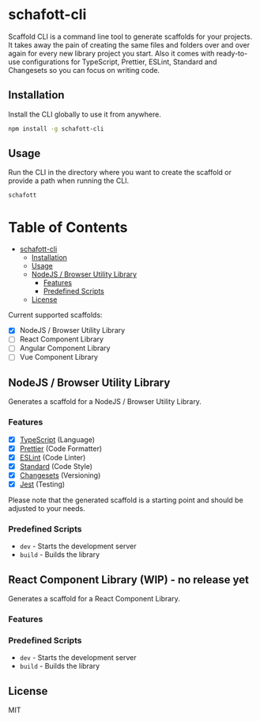# schafott-cli

Scaffold CLI is a command line tool to generate scaffolds for your projects. It takes away the pain of creating the same files and folders over and over again for every new library project you start. Also it comes with ready-to-use configurations for TypeScript, Prettier, ESLint, Standard and Changesets so you can focus on writing code.

## Installation
Install the CLI globally to use it from anywhere.

```bash
npm install -g schafott-cli
```

## Usage
Run the CLI in the directory where you want to create the scaffold or provide a path when running the CLI.

```bash
schafott
```

Table of Contents
=================

   * [schafott-cli](#schafott-cli)
      * [Installation](#installation)
      * [Usage](#usage)
      * [NodeJS / Browser Utility Library](#nodejs--browser-utility-library)
         * [Features](#features)
         * [Predefined Scripts](#predefined-scripts)
      * [License](#license)

Current supported scaffolds:
- [x] NodeJS / Browser Utility Library
- [ ] React Component Library
- [ ] Angular Component Library
- [ ] Vue Component Library

## NodeJS / Browser Utility Library
Generates a scaffold for a NodeJS / Browser Utility Library.

### Features
- [x] [TypeScript](https://github.com/microsoft/TypeScript) (Language)
- [x] [Prettier](https://github.com/prettier/prettier) (Code Formatter)
- [x] [ESLint](https://github.com/eslint/eslint) (Code Linter)
- [x] [Standard](https://github.com/standard/standard) (Code Style)
- [x] [Changesets](https://github.com/changesets/changesets) (Versioning)
- [x] [Jest](https://github.com/jestjs/jest) (Testing)

Please note that the generated scaffold is a starting point and should be adjusted to your needs.

### Predefined Scripts
- `dev` - Starts the development server
- `build` - Builds the library

## React Component Library (WIP) - no release yet
Generates a scaffold for a React Component Library.

### Features

### Predefined Scripts
- `dev` - Starts the development server
- `build` - Builds the library



## License
MIT

